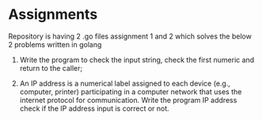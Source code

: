 # Assignments

Repository is having 2 .go files assignment 1 and 2 which solves the below 2 problems written in golang

1. Write the program to check the input string, check the first numeric and return to the caller;

2. An IP address is a numerical label assigned to each device (e.g., computer, printer) participating in a computer network that uses the internet protocol for   communication. Write the program IP address check if the IP address input is correct or not.
